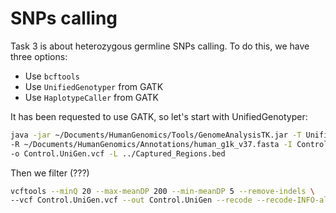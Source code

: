 # SNPs calling

Task 3 is about heterozygous germline SNPs calling. To do this, we have three options:

* Use `bcftools`
* Use `UnifiedGenotyper` from GATK
* Use `HaplotypeCaller` from GATK

It has been requested to use GATK, so let's start with UnifiedGenotyper:

```bash
java -jar ~/Documents/HumanGenomics/Tools/GenomeAnalysisTK.jar -T UnifiedGenotyper \
-R ~/Documents/HumanGenomics/Annotations/human_g1k_v37.fasta -I Control.sorted.dedup.realigned.recal.bam \
-o Control.UniGen.vcf -L ../Captured_Regions.bed
```

Then we filter (???)

```bash
vcftools --minQ 20 --max-meanDP 200 --min-meanDP 5 --remove-indels \
--vcf Control.UniGen.vcf --out Control.UniGen --recode --recode-INFO-all
```
